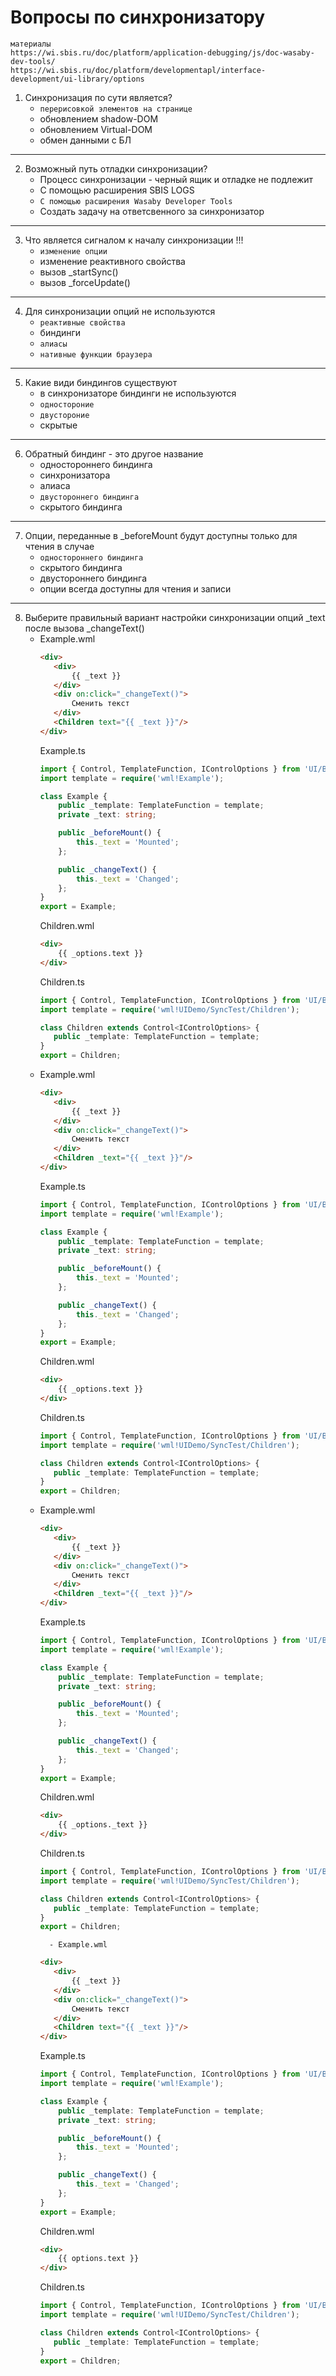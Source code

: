 # Вопросы по синхронизатору 

```
материалы
https://wi.sbis.ru/doc/platform/application-debugging/js/doc-wasaby-dev-tools/
https://wi.sbis.ru/doc/platform/developmentapl/interface-development/ui-library/options
```

1. Синхронизация по сути является?
	+ `перерисовкой элементов на странице`
	- обновлением shadow-DOM
	- обновлением Virtual-DOM
	- обмен данными с БЛ

---
2. Возможный путь отладки синхронизации?
	- Процесс синхронизации - черный ящик и отладке не подлежит
	- С помощью расширения SBIS LOGS
	+ `С помощью расширения Wasaby Developer Tools`
	- Создать задачу на ответсвенного за синхронизатор

---
3. Что является сигналом к началу синхронизации !!!
	+ `изменение опции`
	- изменение реактивного свойства
	- вызов _startSync()
	- вызов _forceUpdate()
  
---
4. Для синхронизации опций не используются 
	+ `реактивные свойства`
	- биндинги
	+ `алиасы`
	+ `нативные функции браузера`
  
---	
5. Какие види биндингов существуют
	- в синхронизаторе биндинги не используются
	+ `одностороние`
	+ `двустороние`
	- скрытые 

---
6. Обратный биндинг - это другое название
	- одностороннего биндинга
	- синхронизатора
	- алиаса
	+ `двустороннего биндинга`
	- скрытого биндинга

---
7. Опции, переданные в _beforeMount будут доступны только для чтения в случае
	+ `одностороннего биндинга`
	- скрытого биндинга
	- двустороннего биндинга
	- опции всегда доступны для чтения и записи
  
---
8. Выберите правильный вариант настройки синхронизации опций _text после вызова _changeText()
	 - Example.wml
		 ```HTML
		<div>
			<div>
				{{ _text }}
			</div>
			<div on:click="_changeText()">
				Сменить текст
			</div>
			<Children text="{{ _text }}"/>
		</div>
		```
		Example.ts
		```TypeScript
		import { Control, TemplateFunction, IControlOptions } from 'UI/Base';
		import template = require('wml!Example');

		class Example {
			public _template: TemplateFunction = template;
			private _text: string;

			public _beforeMount() {
				this._text = 'Mounted';
			};

			public _changeText() {
				this._text = 'Changed';
			};
		}
		export = Example;
		```
		Children.wml
		```HTML
		<div>
			{{ _options.text }}
		</div>
		```
		Children.ts
		```TypeScript
		import { Control, TemplateFunction, IControlOptions } from 'UI/Base';
		import template = require('wml!UIDemo/SyncTest/Children');

		class Children extends Control<IControlOptions> {
		   public _template: TemplateFunction = template;
		}
		export = Children;
		```
	 - Example.wml
		 ```HTML
		<div>
			<div>
				{{ _text }}
			</div>
			<div on:click="_changeText()">
				Сменить текст
			</div>
			<Children _text="{{ _text }}"/>
		</div>
		```
		Example.ts
		```TypeScript
		import { Control, TemplateFunction, IControlOptions } from 'UI/Base';
		import template = require('wml!Example');

		class Example {
			public _template: TemplateFunction = template;
			private _text: string;

			public _beforeMount() {
				this._text = 'Mounted';
			};

			public _changeText() {
				this._text = 'Changed';
			};
		}
		export = Example;
		```
		Children.wml
		```HTML
		<div>
			{{ _options.text }}
		</div>
		```
		Children.ts
		```TypeScript
		import { Control, TemplateFunction, IControlOptions } from 'UI/Base';
		import template = require('wml!UIDemo/SyncTest/Children');

		class Children extends Control<IControlOptions> {
		   public _template: TemplateFunction = template;
		}
		export = Children;
		```
	 - Example.wml
		 ```HTML
		<div>
			<div>
				{{ _text }}
			</div>
			<div on:click="_changeText()">
				Сменить текст
			</div>
			<Children _text="{{ _text }}"/>
		</div>
		```
		Example.ts
		```TypeScript
		import { Control, TemplateFunction, IControlOptions } from 'UI/Base';
		import template = require('wml!Example');

		class Example {
			public _template: TemplateFunction = template;
			private _text: string;

			public _beforeMount() {
				this._text = 'Mounted';
			};

			public _changeText() {
				this._text = 'Changed';
			};
		}
		export = Example;
		```
		Children.wml
		```HTML
		<div>
			{{ _options._text }}
		</div>
		```
		Children.ts
		```TypeScript
		import { Control, TemplateFunction, IControlOptions } from 'UI/Base';
		import template = require('wml!UIDemo/SyncTest/Children');

		class Children extends Control<IControlOptions> {
		   public _template: TemplateFunction = template;
		}
		export = Children;
		```
			 - Example.wml
		 ```HTML
		<div>
			<div>
				{{ _text }}
			</div>
			<div on:click="_changeText()">
				Сменить текст
			</div>
			<Children text="{{ _text }}"/>
		</div>
		```
		Example.ts
		```TypeScript
		import { Control, TemplateFunction, IControlOptions } from 'UI/Base';
		import template = require('wml!Example');

		class Example {
			public _template: TemplateFunction = template;
			private _text: string;

			public _beforeMount() {
				this._text = 'Mounted';
			};

			public _changeText() {
				this._text = 'Changed';
			};
		}
		export = Example;
		```
		Children.wml
		```HTML
		<div>
			{{ options.text }}
		</div>
		```
		Children.ts
		```TypeScript
		import { Control, TemplateFunction, IControlOptions } from 'UI/Base';
		import template = require('wml!UIDemo/SyncTest/Children');

		class Children extends Control<IControlOptions> {
		   public _template: TemplateFunction = template;
		}
		export = Children;
		```
